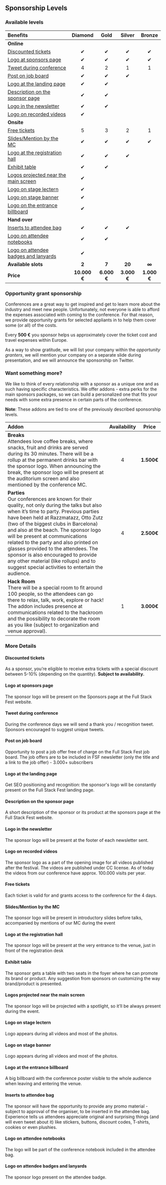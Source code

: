 ## Sponsorship Levels

### Available levels

| Benefits                                                                      |   Diamond    |    Gold     |   Silver    |   Bronze    |
| :---------------------------------------------------------------------------- | :----------: | :---------: | :---------: | :---------: |
| **Online**                                                                    |              |             |             |             |
| [Discounted tickets](#discounted-tickets)                                     |      <span class="table-check">✔</span>       |      <span class="table-check">✔</span>      |      <span class="table-check">✔</span>      |      <span class="table-check">✔</span>      |
| [Logo at sponsors page](#logo-at-sponsors-page)                               |      <span class="table-check">✔</span>       |      <span class="table-check">✔</span>      |      <span class="table-check">✔</span>      |      <span class="table-check">✔</span>      |
| [Tweet during conference](#tweet-during-conference)                           |      4       |      2      |      1      |      1      |
| [Post on job board](#post-on-job-board)                                       |      <span class="table-check">✔</span>       |      <span class="table-check">✔</span>      |      <span class="table-check">✔</span>      |             |
| [Logo at the landing page](#logo-at-the-landing-page)                         |      <span class="table-check">✔</span>       |      <span class="table-check">✔</span>      |             |             |
| [Description on the sponsor page](#description-on-the-sponsor-page)           |      <span class="table-check">✔</span>       |      <span class="table-check">✔</span>      |             |             |
| [Logo in the newsletter](#logo-in-the-newsletter)                             |      <span class="table-check">✔</span>       |      <span class="table-check">✔</span>      |             |             |
| [Logo on recorded videos](#logo-on-recorded-videos)                           |      <span class="table-check">✔</span>       |             |             |             |
| **Onsite**                                                                    |              |             |             |             |
| [Free tickets](#free-tickets)                                                 |      5       |      3      |      2      |      1      |
| [Slides/Mention by the MC](#slides-mention-by-the-mc)                         |      <span class="table-check">✔</span>       |      <span class="table-check">✔</span>      |      <span class="table-check">✔</span>      |      <span class="table-check">✔</span>      |
| [Logo at the registration hall](#logo-at-the-registration-hall)               |      <span class="table-check">✔</span>       |      <span class="table-check">✔</span>      |      <span class="table-check">✔</span>      |             |
| [Exhibit table](#exhibit-table)                                               |      <span class="table-check">✔</span>       |      <span class="table-check">✔</span>      |             |             |
| [Logos projected near the main screen](#logos-projected-near-the-main-screen) |      <span class="table-check">✔</span>       |             |             |             |
| [Logo on stage lectern](#logo-on-stage-lectern)                               |      <span class="table-check">✔</span>       |             |             |             |
| [Logo on stage banner](#logo-on-stage-banner)                                 |      <span class="table-check">✔</span>       |             |             |             |
| [Logo on the entrance billboard](#logo-on-the-entrance-billboard)             |      <span class="table-check">✔</span>       |             |             |             |
| **Hand over**                                                                 |              |             |             |             |
| [Inserts to attendee bag](#inserts-to-attendee-bag)                           |      <span class="table-check">✔</span>       |      <span class="table-check">✔</span>      |      <span class="table-check">✔</span>      |             |
| [Logo on attendee notebooks](#logo-on-attendee-notebooks)                     |      <span class="table-check">✔</span>       |      <span class="table-check">✔</span>      |             |             |
| [Logo on attendee badges and lanyards](#logo-on-attendee-badges-and-lanyards) |      <span class="table-check">✔</span>       |             |             |             |
| **Available slots**                                                           |    **2**     |    **7**    |   **20**    |    **∞**    |
| **Price**                                                                     | **10.000 €** | **6.000 €** | **3.000 €** | **1.000 €** |

### Opportunity grant sponsorship

Conferences are a great way to get inspired and get to learn more about the industry and meet new people. Unfortunately, not everyone is able to afford the expenses associated with coming to the conference. For that reason, we provide opportunity grants for selected appliants in to help them cover some (or all) of the costs.

Every **500 €** you sponsor helps us approximately cover the ticket cost and travel expenses within Europe.

As a way to show gratitude, we will list your company within the _opportunity granters_, we will mention your company on a separate slide during presentation, and we will announce the sponsorship on Twitter.

### Want something more?

We like to think of every relationship with a sponsor as a unique one and as such having specific characteristics. We offer addons - extra perks for the main sponsors packages, so we can build a personalized one that fits your needs with some extra presence in certain parts of the conference.

**Note**: These addons are tied to one of the previously described sponsorship levels.

| Addon                                                                                                                                                                                                                                                                                                                                                                                                                                                                                                                     | Availability |   Price    |
| :------------------------------------------------------------------------------------------------------------------------------------------------------------------------------------------------------------------------------------------------------------------------------------------------------------------------------------------------------------------------------------------------------------------------------------------------------------------------------------------------------------------------ | :----------: | :--------: |
| **Breaks**<br /> Attendees love coffee breaks, where snacks, fruit and drinks are served during its 30 minutes. There will be a rollup at the permanent drinks bar with the sponsor logo. When announcing the break, the sponsor logo will be present at the auditorium screen and also mentioned by the conference MC.                                                                                                                                                                                                   |      4       | **1.500€** |
| **Parties**<br />Our conferences are known for their quality, not only during the talks but also when it’s time to party. Previous parties have been held at Razzmatazz, Otto Zutz (two of the biggest clubs in Barcelona) and also at the beach. The sponsor logo will be present at communications related to the party and also printed on glasses provided to the attendees. The sponsor is also encouraged to provide any other material (like rollups) and to suggest special activities to entertain the audience. |      4       | **2.500€** |
| **Hack Room**<br />There will be a special room to fit around 100 people, so the attendees can go there to relax, talk, work, explore or hack! The addon includes presence at communications related to the hackroom and the possibility to decorate the room as you like (subject to organization and venue approval).                                                                                                                                                                                                   |      1       | **3.000€** |

### More Details

#### Discounted tickets

As a sponsor, you’re eligible to receive extra tickets with a special discount between 5-10% (depending on the quantity). <b>Subject to availability.</b>

#### Logo at sponsors page

The sponsor logo will be present on the Sponsors page at the Full Stack Fest website.

#### Tweet during conference

During the conference days we will send a thank you / recognition tweet. Sponsors encouraged to suggest unique tweets.

#### Post on job board

Opportunity to post a job offer free of charge on the Full Stack Fest job board. The job offers are to be included in FSF newsletter (only the title and a link to the job offer) - 3.000+ subscribers

#### Logo at the landing page

Get SEO positioning and recognition: the sponsor's logo will be constantly present on the Full Stack Fest landing page.

#### Description on the sponsor page

A short description of the sponsor or its product at the sponsors page at the Full Stack Fest website.

#### Logo in the newsletter

The sponsor logo will be present at the footer of each newsletter sent.

#### Logo on recorded videos

The sponsor logo as a part of the opening image for all videos published after the festival. The videos are published under CC license. As of today the videos from our conference have approx. 100.000 visits per year.

#### Free tickets

Each ticket is valid for and grants access to the conference for the 4 days.

#### Slides/Mention by the MC

The sponsor logo will be present in introductory slides before talks, accompanied by mentions of our MC during the event

#### Logo at the registration hall

The sponsor logo will be present at the very entrance to the venue, just in front of the registration desk

#### Exhibit table

The sponsor gets a table with two seats in the foyer where he can promote its brand or product. Any suggestion from sponsors on customizing the way brand/product is presented.

#### Logos projected near the main screen

The sponsor logo will be projected with a spotlight, so it’ll be always present during the event.

#### Logo on stage lectern

Logo appears during all videos and most of the photos.

#### Logo on stage banner

Logo appears during all videos and most of the photos.

#### Logo at the entrance billboard

A big billboard with the conference poster visible to the whole audience when leaving and entering the venue. 

#### Inserts to attendee bag

The sponsor will have the opportunity to provide any promo material - subject to approval of the organiser, to be inserted in the attendee bag. Experience tells us attendees appreciate original and surprising things (and will even tweet about it) like stickers, buttons, discount codes, T-shirts, cookies or even plushies.

#### Logo on attendee notebooks

The logo will be part of the conference notebook included in the attendee bag.

#### Logo on attendee badges and lanyards

The sponsor logo present on the attendee badge.

